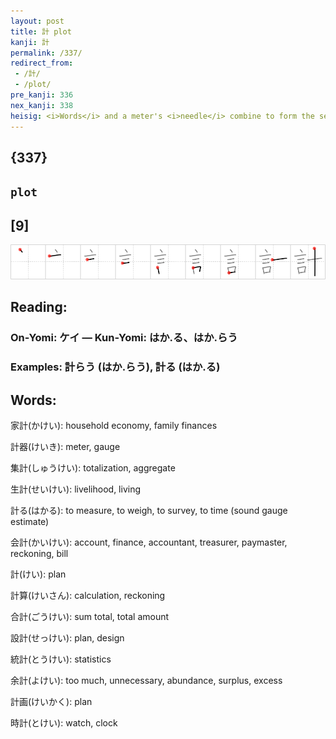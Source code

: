 ```yaml
---
layout: post
title: 計 plot
kanji: 計
permalink: /337/
redirect_from:
 - /計/
 - /plot/
pre_kanji: 336
nex_kanji: 338
heisig: <i>Words</i> and a meter's <i>needle</i> combine to form the sense of <b>plot</b>: to talk over plans and to calculate a course of action.
---
```


## {337}

## `plot`

## [9]

<div class="stroke"><img src="../images/E8A888.png" /></div>

## Reading:

### On-Yomi: ケイ &mdash; Kun-Yomi: はか.る、はか.らう

### Examples: 計らう (はか.らう), 計る (はか.る)

## Words:

家計(かけい): household economy, family finances

計器(けいき): meter, gauge

集計(しゅうけい): totalization, aggregate

生計(せいけい): livelihood, living

計る(はかる): to measure, to weigh, to survey, to time (sound gauge estimate)

会計(かいけい): account, finance, accountant, treasurer, paymaster, reckoning, bill

計(けい): plan

計算(けいさん): calculation, reckoning

合計(ごうけい): sum total, total amount

設計(せっけい): plan, design

統計(とうけい): statistics

余計(よけい): too much, unnecessary, abundance, surplus, excess

計画(けいかく): plan

時計(とけい): watch, clock
